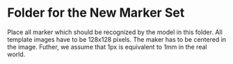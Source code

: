 # Folder for the New Marker Set

Place all marker which should be recognized by the model in this folder. All template images have to be 128x128 pixels. The maker has to be centered in the image. Futher, we assume that 1px is equivalent to 1mm in the real world. 